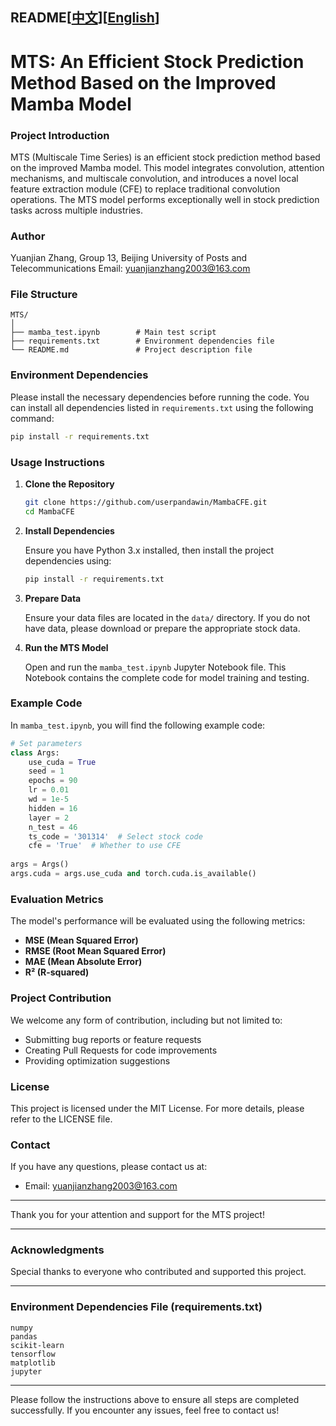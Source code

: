 ## README[[中文](https://github.com/userpandawin/MambaCFE/blob/main/README_CN.md)][[English](https://github.com/userpandawin/MambaCFE/blob/main/README_EN.md)]

# MTS: An Efficient Stock Prediction Method Based on the Improved Mamba Model

### Project Introduction

MTS (Multiscale Time Series) is an efficient stock prediction method based on the improved Mamba model. This model integrates convolution, attention mechanisms, and multiscale convolution, and introduces a novel local feature extraction module (CFE) to replace traditional convolution operations. The MTS model performs exceptionally well in stock prediction tasks across multiple industries.

### Author

Yuanjian Zhang, Group 13, Beijing University of Posts and Telecommunications
Email: yuanjianzhang2003@163.com

### File Structure

```
MTS/
│
├── mamba_test.ipynb        # Main test script
├── requirements.txt        # Environment dependencies file
└── README.md               # Project description file
```

### Environment Dependencies

Please install the necessary dependencies before running the code. You can install all dependencies listed in `requirements.txt` using the following command:

```bash
pip install -r requirements.txt
```

### Usage Instructions

1. **Clone the Repository**

   ```bash
   git clone https://github.com/userpandawin/MambaCFE.git
   cd MambaCFE
   ```

2. **Install Dependencies**

   Ensure you have Python 3.x installed, then install the project dependencies using:

   ```bash
   pip install -r requirements.txt
   ```

3. **Prepare Data**

   Ensure your data files are located in the `data/` directory. If you do not have data, please download or prepare the appropriate stock data.

4. **Run the MTS Model**

   Open and run the `mamba_test.ipynb` Jupyter Notebook file. This Notebook contains the complete code for model training and testing.

### Example Code

In `mamba_test.ipynb`, you will find the following example code:

```python
# Set parameters
class Args:
    use_cuda = True
    seed = 1
    epochs = 90
    lr = 0.01
    wd = 1e-5
    hidden = 16
    layer = 2
    n_test = 46
    ts_code = '301314'  # Select stock code
    cfe = 'True'  # Whether to use CFE
    
args = Args()
args.cuda = args.use_cuda and torch.cuda.is_available()
```

### Evaluation Metrics

The model's performance will be evaluated using the following metrics:

- **MSE (Mean Squared Error)**
- **RMSE (Root Mean Squared Error)**
- **MAE (Mean Absolute Error)**
- **R² (R-squared)**

### Project Contribution

We welcome any form of contribution, including but not limited to:

- Submitting bug reports or feature requests
- Creating Pull Requests for code improvements
- Providing optimization suggestions

### License

This project is licensed under the MIT License. For more details, please refer to the LICENSE file.

### Contact

If you have any questions, please contact us at:

- Email: yuanjianzhang2003@163.com

---

Thank you for your attention and support for the MTS project!

---

### Acknowledgments

Special thanks to everyone who contributed and supported this project.

---

### Environment Dependencies File (requirements.txt)

```shell
numpy
pandas
scikit-learn
tensorflow
matplotlib
jupyter
```

---

Please follow the instructions above to ensure all steps are completed successfully. If you encounter any issues, feel free to contact us!
